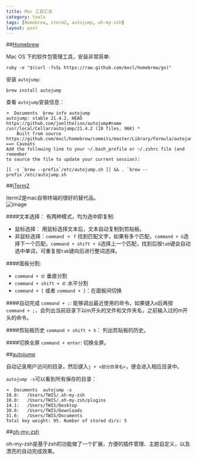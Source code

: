 ```yaml
---
title: Mac 工具汇总  
category: tools
tags: [Homebrew, iterm2, autojump, oh-my-zsh]   
layout: post
---
```

 
##[Homebrew][homebrew]

Mac OS 下的软件包管理工具，安装非常简单:  

	ruby -e "$(curl -fsSL https://raw.github.com/mxcl/homebrew/go)"

安装 `autojump`:  
	
	brew install autojump
查看 `autojump`安装信息：


	➜  Documents  brew info autojump
	autojump: stable 21.4.2, HEAD
	https://github.com/joelthelion/autojump#name
	/usr/local/Cellar/autojump/21.4.2 (10 files, 96K) *
  		Built from source
	https://github.com/mxcl/homebrew/commits/master/Library/Formula/autojump.rb
	==> Caveats
	Add the following line to your ~/.bash_profile or ~/.zshrc file (and remember
	to source the file to update your current session):
	
	[[ -s `brew --prefix`/etc/autojump.sh ]] && . `brew --prefix`/etc/autojump.sh


[homebrew]: http://mxcl.github.io/homebrew/

##[iTerm2][iterm2]

iterm2是mac自带终端的很好的替代品。  
![image][iterm2]

####文本选择：
有两种模式，均为选中即复制:  

* 鼠标选择： 用鼠标选择文本后，文本自动复制到剪贴板。
* 非鼠标选择：`command ＋ f` 找到匹配文字，如果有多个匹配，`command + G`选择下一个匹配，`command + shift + G`选择上一个匹配，找到后按`tab`键会自动选中单词，可重复按`tab`键向后进行整词选择。


####面板分割:
* `command + d`: 垂直分割
* `command + shift + d`: 水平分割
* `command + [` 或者 `command + ]`：在面板间切换

####自动完成
`command + ;`: 能够调出最近使用的命令，如果键入`m`后再按`command + ;`，会列出当前目录下以m开头的文件和文件夹名，之前输入过的m开头的命令。

####剪贴板历史
`command + shift + h`： 列出剪贴板的历史。

####切换全屏
`command + enter`: 切换全屏。

[iterm2]: http://www.iterm2.com/images/logo.png



##[autojump][autojump]

自动记录用户访问的目录，然后键入`j + <部分目录名>`，便会进入相应目录中。

`autojump -s`可以看到所有保存的目录：

 
	➜  Documents  autojump -s
	10.0:	/Users/TWIS/.oh-my-zsh
	10.0:	/Users/TWIS/.oh-my-zsh/plugins
	14.1:	/Users/TWIS/Desktop
	30.0:	/Users/TWIS/Downloads
	31.6:	/Users/TWIS/Documents
	Total key weight: 95. Number of stored dirs: 5


[autojump]: https://github.com/joelthelion/autojump/wiki


##[oh-my-zsh](https://github.com/robbyrussell/oh-my-zsh)

oh-my-zsh是基于zsh的功能做了一个扩展，方便的插件管理、主题自定义，以及漂亮的自动完成效果。


